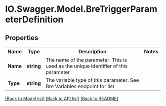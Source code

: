 # IO.Swagger.Model.BreTriggerParameterDefinition
## Properties

Name | Type | Description | Notes
------------ | ------------- | ------------- | -------------
**Name** | **string** | The name of the parameter. This is used as the unique identifier of this parameter | 
**Type** | **string** | The variable type of this parameter. See Bre Variables endpoint for list | 

[[Back to Model list]](../README.md#documentation-for-models) [[Back to API list]](../README.md#documentation-for-api-endpoints) [[Back to README]](../README.md)

